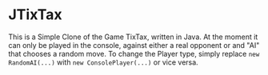 JTixTax
=======
This is a Simple Clone of the Game TixTax, written in Java. 
At the moment it can only be played in the console, against
either a real opponent or and "AI" that chooses a random 
move. To change the Player type, simply replace 
`new RandomAI(...)` with `new ConsolePlayer(...)` or vice versa.